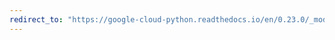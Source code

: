 ```yaml
---
redirect_to: "https://google-cloud-python.readthedocs.io/en/0.23.0/_modules/google/cloud/error_reporting/util.html"
---
```

